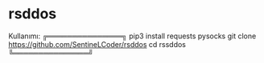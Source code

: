 # rsddos
Kullanımı:
╔═══════════════╗
pip3 install requests pysocks
git clone https://github.com/SentineLCoder/rsddos
cd rssddos
╚═══════════════╝
